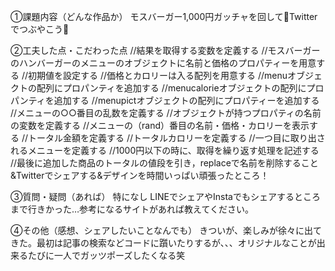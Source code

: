 ①課題内容（どんな作品か） 
モスバーガー1,000円ガッチャを回して💚Twitterでつぶやこう💚

②工夫した点・こだわった点
//結果を取得する変数を定義する
//モスバーガーのハンバーガーのメニューのオブジェクトに名前と価格のプロパティーを用意する
//初期値を設定する
//価格とカロリーは入る配列を用意する
//menuオブジェクトの配列にプロパンティを追加する
//menucalorieオブジェクトの配列にプロパンティを追加する
//menupictオブジェクトの配列にプロパティーを追加する
//メニューの○○番目の乱数を定義する
//オブジェクトが持つプロパティの名前の変数を定義する
//メニューの（rand）番目の名前・価格・カロリーを表示する
//トータル金額を定義する
//トータルカロリーを定義する
//一つ目に取り出されるメニューを定義する
//1000円以下の時に、取得を繰り返す処理を記述する
//最後に追加した商品のトータルの値段を引き，replaceで名前を削除すること&Twitterでシェアする&デザインを時間いっぱい頑張ったところ！
  
③質問・疑問（あれば） 特になし
 LINEでシェアやInstaでもシェアするところまで行きかった…参考になるサイトがあれば教えてください。
 
④その他（感想、シェアしたいことなんでも）
きついが、楽しみが徐々に出てきた。最初は記事の検索などコードに躓いたりするが、、、オリジナルなことが出来るたびに一人でガッツポーズしたくなる笑